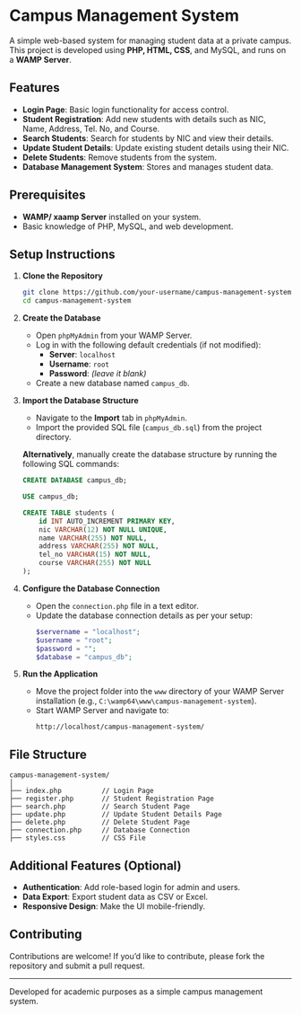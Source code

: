 
# Campus Management System

A simple web-based system for managing student data at a private campus. This project is developed using **PHP, HTML, CSS**, and MySQL, and runs on a **WAMP Server**.

## Features

- **Login Page**: Basic login functionality for access control.
- **Student Registration**: Add new students with details such as NIC, Name, Address, Tel. No, and Course.
- **Search Students**: Search for students by NIC and view their details.
- **Update Student Details**: Update existing student details using their NIC.
- **Delete Students**: Remove students from the system.
- **Database Management System**: Stores and manages student data.

## Prerequisites

- **WAMP/ xaamp Server** installed on your system.
- Basic knowledge of PHP, MySQL, and web development.

## Setup Instructions

1. **Clone the Repository**
   ```bash
   git clone https://github.com/your-username/campus-management-system.git
   cd campus-management-system
   ```

2. **Create the Database**
   - Open `phpMyAdmin` from your WAMP Server.
   - Log in with the following default credentials (if not modified):
     - **Server**: `localhost`
     - **Username**: `root`
     - **Password**: *(leave it blank)*
   - Create a new database named `campus_db`.

3. **Import the Database Structure**
   - Navigate to the **Import** tab in `phpMyAdmin`.
   - Import the provided SQL file (`campus_db.sql`) from the project directory.

   **Alternatively**, manually create the database structure by running the following SQL commands:
   ```sql
   CREATE DATABASE campus_db;

   USE campus_db;

   CREATE TABLE students (
       id INT AUTO_INCREMENT PRIMARY KEY,
       nic VARCHAR(12) NOT NULL UNIQUE,
       name VARCHAR(255) NOT NULL,
       address VARCHAR(255) NOT NULL,
       tel_no VARCHAR(15) NOT NULL,
       course VARCHAR(255) NOT NULL
   );
   ```

4. **Configure the Database Connection**
   - Open the `connection.php` file in a text editor.
   - Update the database connection details as per your setup:
     ```php
     $servername = "localhost";
     $username = "root";
     $password = "";
     $database = "campus_db";
     ```

5. **Run the Application**
   - Move the project folder into the `www` directory of your WAMP Server installation (e.g., `C:\wamp64\www\campus-management-system`).
   - Start WAMP Server and navigate to:
     ```
     http://localhost/campus-management-system/
     ```

## File Structure

```
campus-management-system/
│
├── index.php          // Login Page
├── register.php       // Student Registration Page
├── search.php         // Search Student Page
├── update.php         // Update Student Details Page
├── delete.php         // Delete Student Page
├── connection.php     // Database Connection
├── styles.css         // CSS File
```


## Additional Features (Optional)

- **Authentication**: Add role-based login for admin and users.
- **Data Export**: Export student data as CSV or Excel.
- **Responsive Design**: Make the UI mobile-friendly.

## Contributing

Contributions are welcome! If you’d like to contribute, please fork the repository and submit a pull request.

---

Developed for academic purposes as a simple campus management system.

